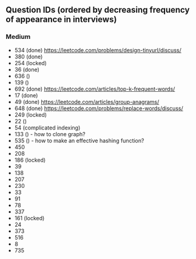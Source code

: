 ## Question IDs (ordered by decreasing frequency of appearance in interviews)

### Medium
- 534 (done) https://leetcode.com/problems/design-tinyurl/discuss/
- 380 (done)
- 254 (locked)
- 36 (done)
- 636 ()
- 139 ()
- 692 (done) https://leetcode.com/articles/top-k-frequent-words/
- 17 (done)
- 49 (done) https://leetcode.com/articles/group-anagrams/
- 648 (done) https://leetcode.com/problems/replace-words/discuss/
- 249 (locked)
- 22 ()
- 54 (complicated indexing)
- 133 () - how to clone graph?
- 535 () - how to make an effective hashing function?
- 450 
- 208
- 186 (locked)
- 39
- 138
- 207
- 230
- 33
- 91
- 78
- 337
- 161 (locked)
- 24
- 373
- 516
- 8
- 735
